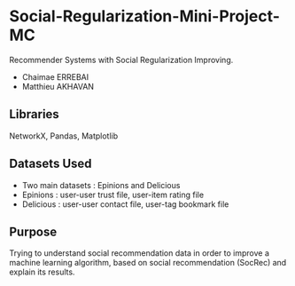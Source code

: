# Social-Regularization-Mini-Project-MC
 Recommender Systems with Social Regularization Improving.
+ Chaimae ERREBAI
+ Matthieu AKHAVAN
## Libraries
NetworkX, Pandas, Matplotlib
## Datasets Used
+ Two main datasets : Epinions and Delicious
+ Epinions : user-user trust file, user-item rating file
+ Delicious : user-user contact file, user-tag bookmark file
## Purpose
Trying to understand social recommendation data in order to improve a machine learning algorithm,
based on social recommendation (SocRec) and explain its results.
